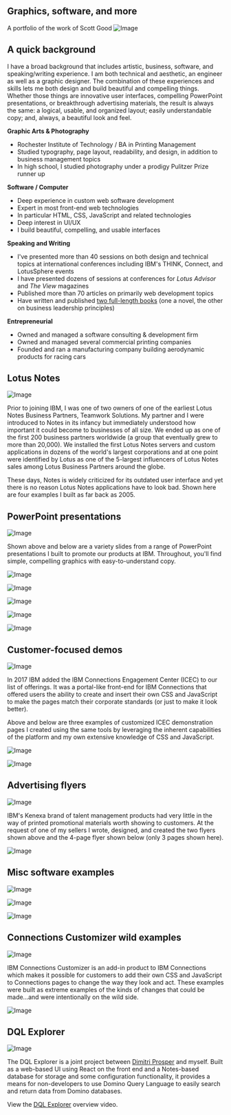## Graphics, software, and more
A portfolio of the work of Scott Good
![Image](01-TitlePage.jpg)

## A quick background
I have a broad background that includes artistic, business, software, and speaking/writing experience. I am both technical and aesthetic, an engineer as well as a graphic designer. The combination of these experiences and skills lets me both design and build beautiful and compelling things. Whether those things are innovative user interfaces, compelling PowerPoint presentations, or breakthrough advertising materials, the result is always the same: a logical, usable, and organized layout; easily understandable copy; and, always, a beautiful look and feel.

**Graphic Arts & Photography**
- Rochester Institute of Technology / BA in Printing Management
 - Studied typography, page layout, readability, and design, in addition to business management topics
- In high school, I studied photography under a prodigy Pulitzer Prize runner up

**Software / Computer**
- Deep experience in custom web software development
- Expert in most front-end web technologies
 - In particular HTML, CSS, JavaScript and related technologies
- Deep interest in UI/UX
 - I build beautiful, compelling, and usable interfaces

**Speaking and Writing**
- I've presented more than 40 sessions on both design and technical topics at international conferences including IBM's THINK, Connect, and LotusSphere events
- I have presented dozens of sessions at conferences for _Lotus Advisor_ and _The View_ magazines
- Published more than 70 articles on primarily web development topics
- Have written and published [two full-length books](https://www.amazon.com/Scott-Good/e/B009CE01Y0%3Fref=dbs_a_mng_rwt_scns_share) (one a novel, the other on business leadership principles)

**Entrepreneurial**
- Owned and managed a software consulting & development firm
- Owned and managed several commercial printing companies
- Founded and ran a manufacturing company building aerodynamic products for racing cars


## Lotus Notes
![Image](04-LotusNotes.jpg)

Prior to joining IBM, I was one of two owners of one of the earliest Lotus Notes Business Partners, Teamwork Solutions. My partner and I were introduced to Notes in its infancy but immediately understood how important it could become to businesses of all size. We ended up as one of the first 200 business partners worldwide (a group that eventually grew to more than 20,000). We installed the first Lotus Notes servers and custom applications in dozens of the world's largest corporations and at one point were identified by Lotus as one of the 5-largest influencers of Lotus Notes sales among Lotus Business Partners around the globe.

These days, Notes is widely criticized for its outdated user interface and yet there is no reason Lotus Notes applications have to look bad. Shown here are four examples I built as far back as 2005.

## PowerPoint presentations
![Image](05-Ceva.jpg)

Shown above and below are a variety slides from a range of PowerPoint presentations I built to promote our products at IBM. Throughout, you'll find simple, compelling graphics with easy-to-understand copy.

![Image](06-Aarons.jpg)

![Image](07-PPTIntro.jpg)

![Image](08-ICECOverview.jpg)

![Image](09-Mears.jpg)

![Image](10-WatsonWorkspace.jpg)


## Customer-focused demos

![Image](13-EileenFisher.jpg)

In 2017 IBM added the IBM Connections Engagement Center (ICEC) to our list of offerings. It was a portal-like front-end for IBM Connections that offered users the ability to create and insert their own CSS and JavaScript to make the pages match their corporate standards (or just to make it look better). 

Above and below are three examples of customized ICEC demonstration pages I created using the same tools by leveraging the inherent capabilities of the platform and my own extensive knowledge of CSS and JavaScript.

![Image](14-SFBI.jpg)

![Image](15-Domino10.jpg)


## Advertising flyers

![Image](18-WatsonTalent1.jpg)

IBM's Kenexa brand of talent management products had very little in the way of printed promotional materials worth showing to customers. At the request of one of my sellers I wrote, designed, and created the two flyers shown above and the 4-page flyer shown below (only 3 pages shown here).

![Image](19-Kenexa.jpg)


## Misc software examples

![Image](17-Cisco.jpg)

![Image](12-Umbrellas.jpg)

![Image](20-Bootstrap.jpg)


## Connections Customizer wild examples

![Image](21-CustomizerYellow.jpg)

IBM Connections Customizer is an add-in product to IBM Connections which makes it possible for customers to add their own CSS and JavaScript to Connections pages to change the way they look and act. These examples were built as extreme examples of the kinds of changes that could be made...and were intentionally on the wild side.

![Image](22-CustomizerMore.jpg)

## DQL Explorer

![Image](DQLExplorer.jpg)

The DQL Explorer is a joint project between [Dimitri Prosper](https://dprosper.github.io) and myself. Built as a web-based UI using React on the front end and a Notes-based database for storage and some configuration functionality, it provides a means for non-developers to use Domino Query Language to easily search and return data from Domino databases.

View the [DQL Explorer](https://www.youtube.com/embed/Cfw_6Wvk8c8) overview video.

